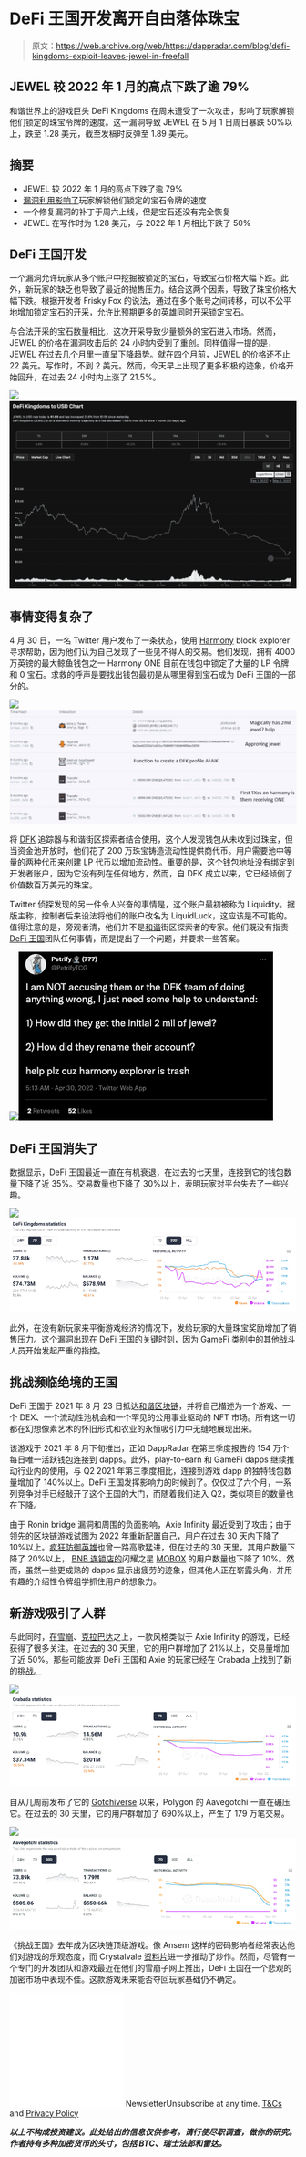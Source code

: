 # DeFi 王国开发离开自由落体珠宝

> 原文：<https://web.archive.org/web/https://dappradar.com/blog/defi-kingdoms-exploit-leaves-jewel-in-freefall>

## JEWEL 较 2022 年 1 月的高点下跌了逾 79%

和谐世界上的游戏巨头 DeFi Kingdoms 在周末遭受了一次攻击，影响了玩家解锁他们锁定的珠宝令牌的速度。这一漏洞导致 JEWEL 在 5 月 1 日周日暴跌 50%以上，跌至 1.28 美元，截至发稿时反弹至 1.89 美元。

## 摘要

*   JEWEL 较 2022 年 1 月的高点下跌了逾 79%
*   [漏洞利用影响了](https://web.archive.org/web/20221127150119/http://defi-kingdoms-exploited-/)玩家解锁他们锁定的宝石令牌的速度
*   一个修复漏洞的补丁于周六上线，但是宝石还没有完全恢复
*   JEWEL 在写作时为 1.28 美元，与 2022 年 1 月相比下跌了 50%

## DeFi 王国开发

一个漏洞允许玩家从多个账户中挖掘被锁定的宝石，导致宝石价格大幅下跌。此外，新玩家的缺乏也导致了最近的抛售压力。结合这两个因素，导致了珠宝价格大幅下跌。根据开发者 Frisky Fox 的说法，通过在多个账号之间转移，可以不公平地增加锁定宝石的开采，允许比预期更多的英雄同时开采锁定宝石。

与合法开采的宝石数量相比，这次开采导致少量额外的宝石进入市场。然而，JEWEL 的价格在漏洞攻击后的 24 小时内受到了重创。同样值得一提的是，JEWEL 在过去几个月里一直呈下降趋势。就在四个月前，JEWEL 的价格还不止 22 美元。写作时，不到 2 美元。然而，今天早上出现了更多积极的迹象，价格开始回升，在过去 24 小时内上涨了 21.5%。

![](img/f08c2aeb4d9c5b3ceeb66e134f0fecef.png)![](img/fce266643aba2ef2fcd12375423f95ff.png)

## 事情变得复杂了

4 月 30 日，一名 Twitter 用户发布了一条状态，使用 [Harmony](https://web.archive.org/web/20221127150119/https://dappradar.com/rankings/protocol/harmony) block explorer 寻求帮助，因为他们认为自己发现了一些见不得人的交易。他们发现，拥有 4000 万英镑的最大鲸鱼钱包之一 Harmony ONE 目前在钱包中锁定了大量的 LP 令牌和 0 宝石。求救的呼声是要找出钱包最初是从哪里得到宝石成为 DeFi 王国的一部分的。

![](img/882e1debc1be2302c5e444359dd16d2d.png)![](img/759fce90156838eee947390402a027a2.png)

将 [DFK](/web/20221127150119/https://dappradar.com/blog/defi-kingdoms-launching-own-dfk-blockchain-to-improve-game-experience/) 追踪器与和谐街区探索者结合使用，这个人发现钱包从未收到过珠宝，但当资金池开放时，他们花了 200 万珠宝铸造流动性提供商代币。用户需要池中等量的两种代币来创建 LP 代币以增加流动性。重要的是，这个钱包地址没有绑定到开发者账户，因为它没有列在任何地方，然而，自 DFK 成立以来，它已经倾倒了价值数百万美元的珠宝。

Twitter 侦探发现的另一件令人兴奋的事情是，这个账户最初被称为 Liquidity。据版主称，控制者后来设法将他们的账户改名为 LiquidLuck，这应该是不可能的。值得注意的是，旁观者清，他们并不是[和谐](/web/20221127150119/https://dappradar.com/blog/scalable-harmony-ecosystem-sees-healthy-growth/)街区探索者的专家。他们既没有指责 [DeFi 王国](/web/20221127150119/https://dappradar.com/blog/how-to-get-started-in-defi-kingdoms-crystalvale/)团队任何事情，而是提出了一个问题，并要求一些答案。

![](img/088e2f6644bf1aa39172604dad0934f0.png)![](img/3e3939ff579e5e1f1a7ed28b77dfe763.png)

## DeFi 王国消失了

数据显示，DeFi 王国最近一直在有机衰退，在过去的七天里，连接到它的钱包数量下降了近 35%。交易数量也下降了 30%以上，表明玩家对平台失去了一些兴趣。

![](img/99565054f745e395df3cb81a60afb2ae.png)![](img/c0a2416ccba59e8b2ffc65e6f04f0fd4.png)

此外，在没有新玩家来平衡游戏经济的情况下，发给玩家的大量珠宝奖励增加了销售压力。这个漏洞出现在 DeFi 王国的关键时刻，因为 GameFi 类别中的其他战斗人员开始发起严重的指控。

## 挑战濒临绝境的王国

DeFi 王国于 2021 年 8 月 23 日抵达[和谐区块链](https://web.archive.org/web/20221127150119/https://dappradar.com/rankings/protocol/harmony/category/games)，并将自己描述为一个游戏、一个 DEX、一个流动性池机会和一个罕见的公用事业驱动的 NFT 市场。所有这一切都在幻想像素艺术的怀旧形式和农业的永恒吸引力中无缝地展现出来。

该游戏于 2021 年 8 月下旬推出，正如 DappRadar 在第三季度报告的 154 万个每日唯一活跃钱包连接到 dapps。此外，play-to-earn 和 GameFi dapps 继续推动行业内的使用，与 Q2 2021 年第三季度相比，连接到游戏 dapp 的独特钱包数量增加了 140%以上。DeFi 王国发挥影响力的时候到了。仅仅过了六个月，一系列竞争对手已经敲开了这个王国的大门，而随着我们进入 Q2，类似项目的数量也在下降。

由于 Ronin bridge 漏洞和周围的负面影响，Axie Infinity 最近受到了攻击；由于领先的区块链游戏试图为 2022 年重新配置自己，用户在过去 30 天内下降了 10%以上。[疯狂防御英雄](/web/20221127150119/https://dappradar.com/blog/how-crazy-defense-heroes-came-to-dominate-play-to-earn-gaming/)也曾一路高歌猛进，但在过去的 30 天里，其用户数量下降了 20%以上， [BNB 连锁店的](https://web.archive.org/web/20221127150119/https://dappradar.com/rankings/protocol/binance-smart-chain)闪耀之星 [MOBOX](/web/20221127150119/https://dappradar.com/blog/mobox-takes-over-gaming-on-bsc-as-play-to-earn-gains-traction/) 的用户数量也下降了 10%。然而，虽然一些更成熟的 dapps 显示出疲劳的迹象，但其他人正在崭露头角，并用有趣的介绍性令牌组学抓住用户的想象力。

## 新游戏吸引了人群

与此同时，[在雪崩](https://web.archive.org/web/20221127150119/https://dappradar.com/rankings/protocol/avalanche)、[克拉巴达](https://web.archive.org/web/20221127150119/https://dappradar.com/avalanche/games/crabada)之上，一款风格类似于 Axie Infinity 的游戏，已经获得了很多关注。在过去的 30 天里，它的用户群增加了 21%以上，交易量增加了近 50%。那些可能放弃 DeFi 王国和 Axie 的玩家已经在 Crabada 上找到了新的[挑战。](https://web.archive.org/web/20221127150119/https://dappradar.com/avalanche/games/crabada)

![](img/09870325cdf1d8de467b6b0f355fecd5.png)![](img/30ff7bad2fd8697e45b412a2735f917f.png)

自从几周前发布了它的 [Gotchiverse](/web/20221127150119/https://dappradar.com/blog/aavegotchi-launches-gotchiverse-on-march-31/) 以来，Polygon 的 Aavegotchi 一直在碾压它。在过去的 30 天里，它的用户群增加了 690%以上，产生了 179 万笔交易。

![](img/f2c0c5cd41f3932bab81ac447e14efe6.png)![](img/b36b3649fe2ae3aa6ac87628c8f9b7c2.png)

《挑战王国》去年成为区块链顶级游戏。像 Ansem 这样的密码影响者经常表达他们对游戏的乐观态度，而 Crystalvale [资料片](https://web.archive.org/web/20221127150119/https://defikingdoms.medium.com/introducing-the-crystalvale-realm-defi-kingdoms-is-coming-to-avalanche-d0730ba54b63)进一步推动了炒作。然而，尽管有一个专门的开发团队和游戏最近在他们的雪崩子网上推出，DeFi 王国在一个悲观的加密市场中表现不佳。这款游戏未来能否夺回玩家基础仍不确定。

![](img/6d5a4a2d609c56e1a5771717e54ba759.png) NewsletterUnsubscribe at any time. [T&Cs](https://web.archive.org/web/20221127150119/https://dappradar.com/terms) and [Privacy Policy](https://web.archive.org/web/20221127150119/https://dappradar.com/privacy-policy)

***以上不构成投资建议。此处给出的信息仅供参考。请行使尽职调查，做你的研究。作者持有多种加密货币的头寸，包括 BTC、瑞士法郎和雷达。***